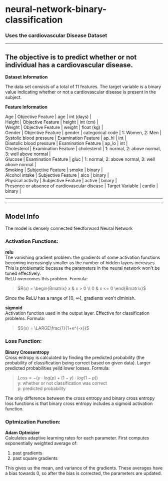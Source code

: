 # neural-network-binary-classification

### Uses the cardiovascular Disease Dataset
---

## The objective is to predict whether or not individual has a cardiovascular disease.

**Dataset Information**

The data set consists of a total of 11 features. The target variable is a binary value indicating whether or not a cardiovascular disease is present in the subject. <br>

**Feature Information**

Age | Objective Feature | age | int (days) | <br>
Height | Objective Feature | height | int (cm) | <br>
Weight | Objective Feature | weight | float (kg) | <br>
Gender | Objective Feature | gender | categorical code | 1: Women, 2: Men |<br>
Systolic blood pressure | Examination Feature | ap_hi | int | <br>
Diastolic blood pressure | Examination Feature | ap_lo | int |<br>
Cholesterol | Examination Feature | cholesterol | 1: normal, 2: above normal, 3: well above normal |<br>
Glucose | Examination Feature | gluc | 1: normal, 2: above normal, 3: well above normal |<br>
Smoking | Subjective Feature | smoke | binary |<br>
Alcohol intake | Subjective Feature | alco | binary |<br>
Physical activity | Subjective Feature | active | binary |<br>
Presence or absence of cardiovascular disease | Target Variable | cardio | binary |<br>

---
---

## Model Info
The model is densely connected feedforward Neural Network

### Activation Functions:
**relu**
<br> The vanishing gradient problem: the gradients of some activation functions becoming increasingly smaller as the number of hidden layers increases. This is problematic because the parameters in the neural network won't be tuned effectively.
<br>ReLU overcomes this problem. Formula:
>$R(x) = 
 \begin{Bmatrix}
  x & x > 0 \\
  0 & x <= 0 
 \end{Bmatrix}$<br>
 
Since the ReLU has a range of [0, $\infty$], gradients won't diminish.

**sigmoid**
<br>Activation function used in the output layer. Effective for classification problems. Formula:
>$S(x) = \LARGE\frac{1}{1+e^{-x}}$

### Loss Function:
**Binary Crossentropy**
<br>Cross entropy is calculated by finding the predicted probability (the probability of classification being correct based on given data). Larger predicted probabilities yeild lower losses. Formula:
>$Loss = −(y\cdot log(p)+(1−y) \cdot log(1−p))$
><br>y: whether or not classification was correct
><br>p: predicted probability

The only difference between the cross entropy and binary cross entropy loss functions is that binary cross entropy includes a sigmoid activation function.

### Optmization Function:
**Adam Optmizier**
<br> Calculates adaptive learning rates for each parameter. First computes exponentially weighted average of:
1. past gradients
2. past square gradients

This gives us the mean, and variance of the gradients. These averages have a bias towards 0, so after the bias is corrected, the parameters are updated.
